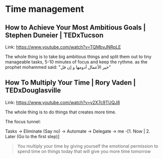 # Time management

## How to Achieve Your Most Ambitious Goals | Stephen Duneier | TEDxTucson
Link: https://www.youtube.com/watch?v=TQMbvJNRpLE

The whole thing is to take big ambitious things and split them out to tiny manageable tasks,
5-10 minutes of focus and keep the rythme. as the prophet mohammed said: "خير الأعمال أدومها و إن قل"


## How To Multiply Your Time | Rory Vaden | TEDxDouglasville
Link: https://www.youtube.com/watch?v=y2X7c9TUQJ8

The whole thing is to do things that creates more time.

The focus tunnel:

Tasks -> Eliminate (Say no) -> Automate -> Delegate -> me -[1. Now | 2. Later (Go to the first step)]

> You multiply your time by giving yourself the emotional permission to spend time on things today that will give you more time tomorrow

